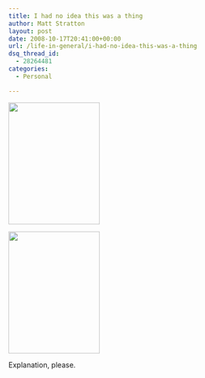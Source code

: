 ```yaml
---
title: I had no idea this was a thing
author: Matt Stratton
layout: post
date: 2008-10-17T20:41:00+00:00
url: /life-in-general/i-had-no-idea-this-was-a-thing
dsq_thread_id:
  - 28264481
categories:
  - Personal

---
```

[<img src="https://pics.livejournal.com/mattstratton/pic/0001de92/s320x240" width="180" height="240" />][1]

[<img src="https://pics.livejournal.com/mattstratton/pic/0001eqx5/s320x240" width="180" height="240" />][2]

Explanation, please.

 [1]: https://pics.livejournal.com/mattstratton/pic/0001de92/
 [2]: https://pics.livejournal.com/mattstratton/pic/0001eqx5/